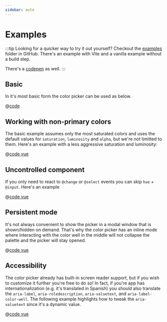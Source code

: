 ```yaml
---
sidebar: auto
---
```


# Examples

:::tip
Looking for a quicker way to try it out yourself? Checkout the [examples](https://github.com/radial-color-picker/vue-color-picker/tree/master/examples) folder in GitHub. There's an example with Vite and a vanilla example without a build step.

There's a [codepen](https://codepen.io/rkunev/pen/zjEmwV/) as well.
:::

## Basic

In it's most basic form the color picker can be used as below.

<ExampleBasic />

@[code](./.vuepress/components/ExampleBasic.vue)

## Working with non-primary colors

The basic example assumes only the most saturated colors and uses the default values for `saturation`, `luminosity` and `alpha`, but we're not limitted to them. Here's an example with a less aggressive saturation and luminosity:

<ExampleNonPrimary />

@[code vue](./.vuepress/components/ExampleNonPrimary.vue)

## Uncontrolled component

If you only need to react to `@change` or `@select` events you can skip `hue` + `@input`. Here's an example

<ExampleUncontrolled />

@[code vue](./.vuepress/components/ExampleUncontrolled.vue)

## Persistent mode

It's not always convenient to show the picker in a modal window that is shown/hidden on demand. That's why the color picker has an inline mode where interacting with the color well in the middle will not collapse the palette and the picker will stay opened.

<ExampleNonCollapsingMode />

@[code vue](./.vuepress/components/ExampleNonCollapsingMode.vue)

## Accessibility

The color picker already has built-in screen reader support, but if you wish to customize it further you're free to do so! In fact, if you're app has internationalization (e.g. it's translated in Spanish) you _should_ also translate the `aria-label`, `aria-roledescription`, `aria-valuetext`, and `aria-label-color-well`. The following example highlights how to tweak the `aria-valuetext` since it's a dynamic value.

<ExampleAccessibility />

@[code vue](./.vuepress/components/ExampleAccessibility.vue)

<style>
.rcp {
    margin: 32px auto;
}
</style>
